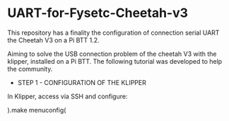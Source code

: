 # UART-for-Fysetc-Cheetah-v3
This repository has a finality the configuration of connection serial UART the Cheetah V3 on a Pi BTT 1.2. 


Aiming to solve the USB connection problem of the cheetah V3 with the klipper, installed on a Pi BTT. The following tutorial was developed to help the community.

- STEP 1 - CONFIGURATION OF THE KLIPPER
  
In Klipper, access via SSH and configure:

).make menuconfig(
